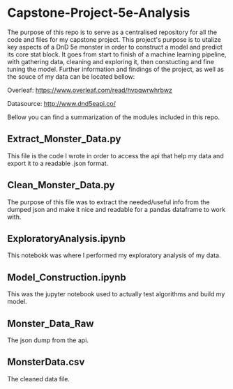 # Capstone-Project-5e-Analysis
The purpose of this repo is to serve as a centralised repository for all the code and files for my capstone project. This project's purpose is to utalize key aspects of a DnD 5e monster in order to construct a model and predict its core stat block. It goes from start to finish of a machine learning pipeline, with gathering data, cleaning and exploring it, then constucting and fine tuning the model. Further information and findings of the project, as well as the souce of my data can be located bellow:

Overleaf: https://www.overleaf.com/read/hvpqwrwhrbwz 

Datasource: http://www.dnd5eapi.co/ 



Bellow you can find a summarization of the modules included in this repo.

## Extract_Monster_Data.py
This file is the code I wrote in order to access the api that help my data and export it to a readable .json format.

## Clean_Monster_Data.py
The purpose of this file was to extract the needed/useful info from the dumped json and make it nice and readable for a pandas dataframe to work with.

## ExploratoryAnalysis.ipynb
This notebokk was where I performed my exploratory analysis of my data.

## Model_Construction.ipynb
This was the jupyter notebook used to actually test algorithms and build my model.

## Monster_Data_Raw
The json dump from the api.

## MonsterData.csv
The cleaned data file.









